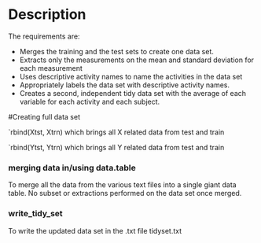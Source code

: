 # Description

The requirements are:
 - Merges the training and the test sets to create one data set.
 - Extracts only the measurements on the mean and standard deviation for each measurement
 - Uses descriptive activity names to name the activities in the data set
 - Appropriately labels the data set with descriptive activity names. 
 - Creates a second, independent tidy data set with the average of each variable for each activity and each subject.
 


#Creating full data set

`rbind(Xtst, Xtrn) which brings all X related data from test and train 

`rbind(Ytst, Ytrn) which brings all Y related data from test and train 


### merging data in/using data.table

 To merge all the data from the various text files into a single giant data table. No subset or extractions performed on the data set once merged.
 

### write_tidy_set

To write the updated data set in the .txt file tidyset.txt
 
